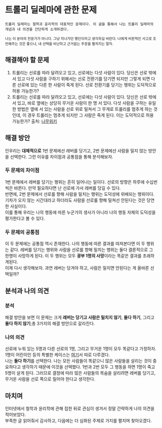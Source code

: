 # 트롤리 딜레마에 관한 문제
	트롤리 딜레마는 철학과 윤리학의 대표적인 문제이다. 이 글을 통해서 나는 트롤리 딜레마의 개념과 내 의견을 간단하게 소개하겠다.  
<small>나는 이 분야의 전문가가 아니다. 그냥 지나가던 행인이라고 생각하길 바란다. 나에게 비판적인 사고로 조언해주는 것은 좋으나, 내 선택을 비난하고 근거없는 주장을 펼치지는 말자.</small>
## 해결해야 할 문제
1. 트롤리는 선로를 따라 달려오고 있고, 선로에는 다섯 사람이 있다. 당신은 선로 밖에 서 있고 다섯 사람을 구하기 위해서는 선로 전환기를 당기면 되지만 그렇게 되면 다른 선로에 있는 다른 한 사람이 죽게 된다. 선로 전환기를 당기는 행위는 도덕적으로 허용 가능한가?
2. 트롤리는 선로를 따라 달려오고 있고, 선로에는 다섯 사람이 있다. 당신은 선로 밖에 서 있고, 바로 옆에는 상당히 무거운 사람이 한 명 서 있다. 다섯 사람을 구하는 유일한 방법은 옆에 서 있는 사람을 선로 위로 밀쳐서 그 무게로 트롤리를 멈추게 하는 것인데, 이 경우 트롤리는 멈추게 되지만 그 사람은 죽게 된다. 이는 도덕적으로 허용 가능한가?
출처: [나무위키]()
## 해결 방안
인우리는 **대체적으로** 1번 문제에선 레버를 당기고, 2번 문제에선 사람을 밀지 않는 방안을 선택한다. 그런 이유를 차이점과 공통점을 통해 분석해보자.
### 두 문제의 차이점
1번 문제에서 레버를 당기는 행위는 흔히 일어나는 일이다. 선로의 방향은 하루에 수십번씩은 바뀐다. 만약 필요하다면 난 선로에 가서 레버를 당길 수 있다.  
반면에, 2번 문제에서 선로를 향해 사람을 밀치는 행위는 도덕성에 위배되는 행위이다. 기차가 오지 않는 시간대라고 하더라도 사람을 선로룰 향해 밀쳐선 안된다는 것은 당연한 사실이다.    
이를 통해 우리는 나의 행동에 따른 누군가의 생사가 아니라 나의 행동 자체의 도덕성을 평가한다고 볼 수 있다.
### 두 문제의 공통점
이 두 문제에는 공통점 역시 존재한다. 나의 행동에 따른 결과를 따져본다면 이 두 행위는 같다. 레버를 당기는 행위와 사람을 선로를 향해 밀치는 행위는 둘다 결론적으로 그 한명이 사망하게 된다. 이 두 행위는 모두 **광부 1명의 사망**이라는 똑같은 결과를 초래하게된다.     
이제 다시 생각해보자. 과연 레버는 당겨야 하고, 사람은 밀치면 안된다는 게 올바른 선택일까?  
## 분석과 나의 의견
### 분석
해결 방안을 보면 이 문제는 크게 **레버는 당기고 사람은 밀치지 않기**, **둘다 하기**, 그리고 **둘다 하지 않기**;총 3가지의 해결 방안으로 갈라진다.
### 나의 의견
선로에 누워 있는 5명과 다른 선로의 1명, 그리고 무거운 1명이 모두 똑같다고 가정하자. 1명이 어린이인 등의 특별한 케이스는 [여기](WIP.md)서 따로 다루겠다.  
나는 **둘다 하기**를 선택한다. 나는 모든 사람들이 똑같으니 많은 사람들을 살리는 것이 중요하다고 생각하기 때문에 이것을 선택했다. 1번과 2번 모두 그 행동을 하면 1명이 죽고 5명이 살게 된다. 그러므로 결정에 따라 많은 사람들의 목숨을 살리려면 레버를 당기고, 무거운 사람을 선로 쪽으로 밀어야 한다고 생각한다.
## 마치며
인터넷에서 철학과 윤리학에 관해 접한 뒤로 관심이 생겨서 정말 간략하게 나의 의견을 적어보았다.  
부족한 글 읽어줘서 감사하고, 다음에는 더 심화된 주제로 가지를 펼치며 찾아오겠다.
